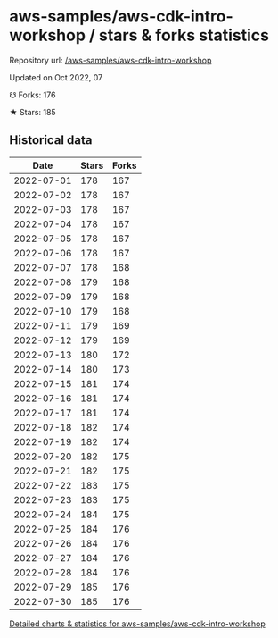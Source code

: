 # aws-samples/aws-cdk-intro-workshop / stars & forks statistics

Repository url: [/aws-samples/aws-cdk-intro-workshop](https://github.com/aws-samples/aws-cdk-intro-workshop)

Updated on Oct 2022, 07

☋ Forks: 176

★ Stars: 185

## Historical data
| Date | Stars | Forks |
|------|-------|-------|
| 2022-07-01 | 178 | 167 | 
| 2022-07-02 | 178 | 167 | 
| 2022-07-03 | 178 | 167 | 
| 2022-07-04 | 178 | 167 | 
| 2022-07-05 | 178 | 167 | 
| 2022-07-06 | 178 | 167 | 
| 2022-07-07 | 178 | 168 | 
| 2022-07-08 | 179 | 168 | 
| 2022-07-09 | 179 | 168 | 
| 2022-07-10 | 179 | 168 | 
| 2022-07-11 | 179 | 169 | 
| 2022-07-12 | 179 | 169 | 
| 2022-07-13 | 180 | 172 | 
| 2022-07-14 | 180 | 173 | 
| 2022-07-15 | 181 | 174 | 
| 2022-07-16 | 181 | 174 | 
| 2022-07-17 | 181 | 174 | 
| 2022-07-18 | 182 | 174 | 
| 2022-07-19 | 182 | 174 | 
| 2022-07-20 | 182 | 175 | 
| 2022-07-21 | 182 | 175 | 
| 2022-07-22 | 183 | 175 | 
| 2022-07-23 | 183 | 175 | 
| 2022-07-24 | 184 | 175 | 
| 2022-07-25 | 184 | 176 | 
| 2022-07-26 | 184 | 176 | 
| 2022-07-27 | 184 | 176 | 
| 2022-07-28 | 184 | 176 | 
| 2022-07-29 | 185 | 176 | 
| 2022-07-30 | 185 | 176 | 


[Detailed charts & statistics for aws-samples/aws-cdk-intro-workshop](https://reviewgithub.com/rep/aws-samples/aws-cdk-intro-workshop)
